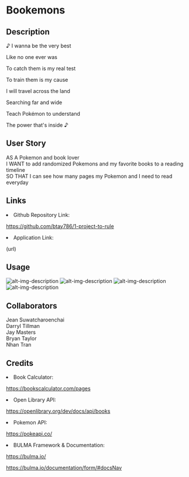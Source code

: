 # Bookemons

## Description

♪ I wanna be the very best

Like no one ever was

To catch them is my real test

To train them is my cause

I will travel across the land

Searching far and wide

Teach Pokémon to understand

The power that's inside ♪

## User Story 

AS A Pokemon and book lover <br>
I WANT to add randomized Pokemons and my favorite books to a reading timeline <br>
SO THAT I can see how many pages my Pokemon and I need to read everyday <br>


## Links

<li> Github Repository Link: </li>

https://github.com/btay786/1-project-to-rule

<li> Application Link: </li> 

(url)

## Usage

![alt-img-description](rel-link)
![alt-img-description](rel-link)
![alt-img-description](rel-link)
![alt-img-description](rel-link)

## Collaborators

Jean Suwatcharoenchai <br>
Darryl Tillman <br>
Jay Masters <br>
Bryan Taylor <br>
Nhan Tran <br>

## Credits

<li> Book Calculator: </li>

https://bookscalculator.com/pages

<li> Open Library API: </li>

https://openlibrary.org/dev/docs/api/books

<li> Pokemon API: </li> 

https://pokeapi.co/

<li> BULMA Framework & Documentation: </li>

https://bulma.io/

https://bulma.io/documentation/form/#docsNav




